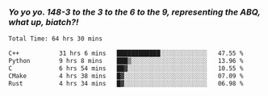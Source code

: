 ### ***Yo yo yo. 148-3 to the 3 to the 6 to the 9, representing the ABQ, what up, biatch?!***

<!--START_SECTION:waka-->

```txt
Total Time: 64 hrs 30 mins

C++           31 hrs 6 mins   ████████████░░░░░░░░░░░░░   47.55 %
Python        9 hrs 8 mins    ███▒░░░░░░░░░░░░░░░░░░░░░   13.96 %
C             6 hrs 54 mins   ██▓░░░░░░░░░░░░░░░░░░░░░░   10.55 %
CMake         4 hrs 38 mins   █▓░░░░░░░░░░░░░░░░░░░░░░░   07.09 %
Rust          4 hrs 34 mins   █▓░░░░░░░░░░░░░░░░░░░░░░░   06.98 %
```

<!--END_SECTION:waka-->

<!--
**AJMC2002/AJMC2002** is a ✨ _special_ ✨ repository because its `README.md` (this file) appears on your GitHub profile.

Here are some ideas to get you started:

- 🔭 I’m currently working on ...
- 🌱 I’m currently learning ...
- 👯 I’m looking to collaborate on ...
- 🤔 I’m looking for help with ...
- 💬 Ask me about ...
- 📫 How to reach me: ...
- 😄 Pronouns: ...
- ⚡ Fun fact: ...
-->
